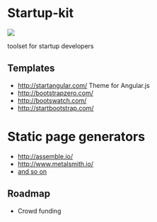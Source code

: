 # Startup-kit

![](https://igcdn-photos-b-a.akamaihd.net/hphotos-ak-xfa1/t51.2885-15/915638_197858203733313_2137447933_n.jpg)

toolset for startup developers

## Templates

* http://startangular.com/ Theme for Angular.js
* http://bootstrapzero.com/
* http://bootswatch.com/
* http://startbootstrap.com/

# Static page generators

* http://assemble.io/
* http://www.metalsmith.io/
* [and so on](https://staticsitegenerators.net/)

## Roadmap
* Crowd funding
